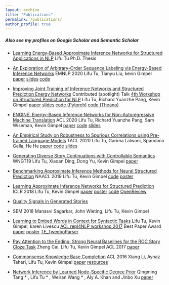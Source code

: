 ```yaml
---
layout: archive
title: "Publications"
permalink: /publications/
author_profile: true
---
```


##### Also see my profiles on Google Scholar and Semantic Scholar

- [Learning Energy-Based Approximate Inference Networks for Structured Applications in NLP](https://arxiv.org/pdf/2108.12522.pdf)
Lifu Tu
Ph.D. Thesis


- [An Exploration of Arbitrary-Order Sequence Labeling via Energy-Based Inference Networks](https://arxiv.org/pdf/2010.02789.pdf)
EMNLP 2020
Lifu Tu, Tianyu Liu, kevin Gimpel
[paper](https://arxiv.org/abs/2010.02789.pdf") [slides](http://lifu-tu.github.io/files/HighOrderEMNLP2020.pdf) [code](https://github.com/tyliupku/Arbitrary-Order-Infnet)


- [Improving Joint Training of Inference Networks and Structured Prediction Energy Networks](https://arxiv.org/abs/1911.02891)
Contributed (spotlight) Talk [4th Workshop on Structured Prediction for NLP](https://structuredprediction.github.io/SPNLP20/schedule/)
Lifu Tu, Richard Yuanzhe Pang, Kevin Gimpel
[paper]()  [slides](http://lifu-tu.github.io/files/spnlpEMNLP2020.pdf)  [code (Pytorch)](https://github.com/tyliupku/Arbitrary-Order-Infnet)  [code (Theano)](https://github.com/lifu-tu/adv_infnet_joint")


- [ENGINE: Energy-Based Inference Networks for Non-Autoregressive Machine Translation](https://arxiv.org/abs/2005.00850)
ACL 2020
Lifu Tu, Richard Yuanzhe Pang, Sam Wiseman, Kevin Gimpel
[paper](https://arxiv.org/abs/2005.00850) [code](https://github.com/lifu-tu/ENGINE) [slides](http://lifu-tu.github.io/files/ACL2020Talk.pdf)


- [An Empirical Study on Robustness to Spurious Correlations using Pre-trained Language Models](https://arxiv.org/abs/2007.06778)
TACL 2020
Lifu Tu, Garima Lalwani, Spandana Gella, He He
[paper](https://arxiv.org/abs/2007.06778) [code](https://github.com/lifu-tu/Study-NLP-Robustness) [slides](http://lifu-tu.github.io/files/TACL2020.pdf)

- [Generating Diverse Story Continuations with Controllable Semantics](https://arxiv.org/pdf/1909.13434.pdf)
WNGT19
Lifu Tu, Xiaoan Ding, Dong Yu, Kevin Gimpel
[paper](https://arxiv.org/pdf/1909.13434.pdf)

- [Benchmarking Approximate Inference Methods for Neural Structured Prediction](https://arxiv.org/abs/1904.01138)
NAACL 2019
Lifu Tu, Kevin Gimpel
[code](https://github.com/lifu-tu/BenchmarkingApproximateInference) [poster](http://lifu-tu.github.io/files/Benchmarking_Approximate_Inference_poster.pdf)
 
- [Learning Approximate Inference Networks for Structured Prediction](https://arxiv.org/abs/1803.03376)
ICLR 2018
Lifu Tu, Kevin Gimpel
[paper]() [poster](http://lifu-tu.github.io/files/InfNet_poster.pdf) [code](https://github.com/lifu-tu/INFNET) [OpenReview](https://openreview.net/forum?id=H1WgVz-AZ) 


- [Quality Signals in Generated Stories](http://ttic.uchicago.edu/~kgimpel/papers/sagarkar+etal.starsem18.pdf)
* SEM 2018
Manasvi Sagarkar, John Wieting, Lifu Tu, Kevin Gimpel

- [Learning to Embed Words in Context for Syntactic Tasks](https://arxiv.org/abs/1706.02807)
Lifu Tu, Kevin Gimpel, karen Livescu
[ACL repl4NLP workshop 2017](https://sites.google.com/site/repl4nlp2017/accepted-papers) Best Paper Award
[paper](https://arxiv.org/abs/1706.02807) [poster](http://lifu-tu.github.io/files/rep4nlp.pdf) [TE\_TweeboParser](https://github.com/lifu-tu/TE_TweeboParser")


- [Pay Attention to the Ending: Strong Neural Baselines for the ROC Story Cloze Task](https://aclanthology.org/P17-2097/)
Zheng Cai, Lifu Tu, Kevin Gimpel
ACL 2017
[paper](https://aclanthology.org/P17-2097/)


- [Commonsense Knowledge Base Completion](http://aclweb.org/anthology/P16-1137)
ACL 2016
Xiang Li, Aynaz Taheri, Lifu Tu, Kevin Gimpel
[paper](http://aclweb.org/anthology/P16-1137) [resources](http://ttic.uchicago.edu/~kgimpel/commonsense.html)


- [Network Inference by Learned Node-Specific Degree Prior](https://arxiv.org/pdf/1602.02386v1.pdf)
Qingming Tang * , Lifu Tu * , Weiran Wang * , Aly A. Khan and Jinbo Xu
[paper](https://arxiv.org/pdf/1602.02386v1.pdf)

<!--
#{% if author.googlescholar %}
  You can also find my articles on <u><a href="{{author.googlescholar}}">my Google Scholar profile</a>.</u>
#{% endif %}

#{% include base_path %}

#{% for post in site.publications reversed %}
#  {% include archive-single.html %}
#{% endfor %}

-->
